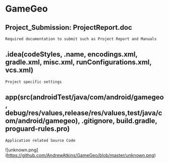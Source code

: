 # GameGeo
## Project_Submission: ProjectReport.doc
```
Required documentation to submit such as Project Report and Manuals 
```

## .idea(codeStyles, .name, encodings.xml, gradle.xml, misc.xml, runConfigurations.xml, vcs.xml)
```
Project specific settings
```

## app(src(androidTest/java/com/android/gamegeo, debug/res/values,release/res/values,test/java/com/android/gamegeo), .gitignore, build.gradle, proguard-rules.pro) 
```
Application related Source Code
```


 
![unknown.png]
(https://github.com/AndrewAtkins/GameGeo/blob/master/unknown.png)
